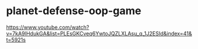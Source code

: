 # planet-defense-oop-game
https://www.youtube.com/watch?v=7kA9lHdukGA&list=PLEsGKCveq6YwtoJQZLXLAsu_q_1J2ESId&index=41&t=5921s